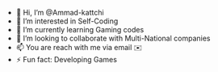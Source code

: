 - 👋 Hi, I’m @Ammad-kattchi
- 👀 I’m interested in Self-Coding
- 🌱 I’m currently learning Gaming codes
- 💞️ I’m looking to collaborate with Multi-National companies 
- 📫 You are reach with me via email ✉️ 
- ⚡ Fun fact: Developing Games

<!---
Ammad-kattchi/Ammad-kattchi is a ✨ special ✨ repository because its `README.md` (this file) appears on your GitHub profile.
You can click the Preview link to take a look at your changes.
--->
